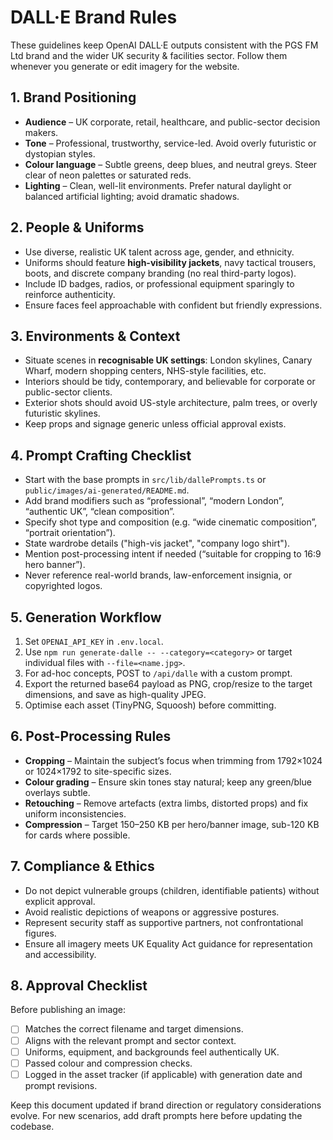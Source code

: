 # DALL·E Brand Rules

These guidelines keep OpenAI DALL·E outputs consistent with the PGS FM Ltd brand and the wider UK security & facilities sector. Follow them whenever you generate or edit imagery for the website.

## 1. Brand Positioning
- **Audience** – UK corporate, retail, healthcare, and public-sector decision makers.
- **Tone** – Professional, trustworthy, service-led. Avoid overly futuristic or dystopian styles.
- **Colour language** – Subtle greens, deep blues, and neutral greys. Steer clear of neon palettes or saturated reds.
- **Lighting** – Clean, well-lit environments. Prefer natural daylight or balanced artificial lighting; avoid dramatic shadows.

## 2. People & Uniforms
- Use diverse, realistic UK talent across age, gender, and ethnicity.
- Uniforms should feature **high-visibility jackets**, navy tactical trousers, boots, and discrete company branding (no real third-party logos).
- Include ID badges, radios, or professional equipment sparingly to reinforce authenticity.
- Ensure faces feel approachable with confident but friendly expressions.

## 3. Environments & Context
- Situate scenes in **recognisable UK settings**: London skylines, Canary Wharf, modern shopping centers, NHS-style facilities, etc.
- Interiors should be tidy, contemporary, and believable for corporate or public-sector clients.
- Exterior shots should avoid US-style architecture, palm trees, or overly futuristic skylines.
- Keep props and signage generic unless official approval exists.

## 4. Prompt Crafting Checklist
- Start with the base prompts in `src/lib/dallePrompts.ts` or `public/images/ai-generated/README.md`.
- Add brand modifiers such as “professional”, “modern London”, “authentic UK”, “clean composition”.
- Specify shot type and composition (e.g. “wide cinematic composition”, “portrait orientation”).
- State wardrobe details ("high-vis jacket", "company logo shirt").
- Mention post-processing intent if needed (“suitable for cropping to 16:9 hero banner”).
- Never reference real-world brands, law-enforcement insignia, or copyrighted logos.

## 5. Generation Workflow
1. Set `OPENAI_API_KEY` in `.env.local`.
2. Use `npm run generate-dalle -- --category=<category>` or target individual files with `--file=<name.jpg>`.
3. For ad-hoc concepts, POST to `/api/dalle` with a custom prompt.
4. Export the returned base64 payload as PNG, crop/resize to the target dimensions, and save as high-quality JPEG.
5. Optimise each asset (TinyPNG, Squoosh) before committing.

## 6. Post-Processing Rules
- **Cropping** – Maintain the subject’s focus when trimming from 1792×1024 or 1024×1792 to site-specific sizes.
- **Colour grading** – Ensure skin tones stay natural; keep any green/blue overlays subtle.
- **Retouching** – Remove artefacts (extra limbs, distorted props) and fix uniform inconsistencies.
- **Compression** – Target 150–250 KB per hero/banner image, sub-120 KB for cards where possible.

## 7. Compliance & Ethics
- Do not depict vulnerable groups (children, identifiable patients) without explicit approval.
- Avoid realistic depictions of weapons or aggressive postures.
- Represent security staff as supportive partners, not confrontational figures.
- Ensure all imagery meets UK Equality Act guidance for representation and accessibility.

## 8. Approval Checklist
Before publishing an image:
- [ ] Matches the correct filename and target dimensions.
- [ ] Aligns with the relevant prompt and sector context.
- [ ] Uniforms, equipment, and backgrounds feel authentically UK.
- [ ] Passed colour and compression checks.
- [ ] Logged in the asset tracker (if applicable) with generation date and prompt revisions.

Keep this document updated if brand direction or regulatory considerations evolve. For new scenarios, add draft prompts here before updating the codebase.
